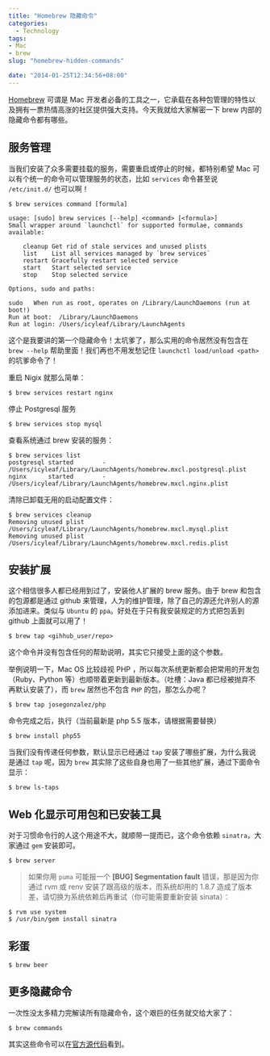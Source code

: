 ```yaml
---
title: "Homebrew 隐藏命令"
categories:
  - Technology
tags:
- Mac
- brew
slug: "homebrew-hidden-commands"

date: "2014-01-25T12:34:56+08:00"
---
```


[Homebrew](http://brew.sh) 可谓是 Mac 开发者必备的工具之一，它承载在各种包管理的特性以及拥有一票热情高涨的社区提供强大支持。今天我就给大家解密一下 brew 内部的隐藏命令都有哪些。

## 服务管理

当我们安装了众多需要挂载的服务，需要重启或停止的时候，都特别希望 Mac 可以有个统一的命令可以管理服务的状态，比如 `services` 命令甚至说 `/etc/init.d/` 也可以啊！

```
$ brew services command [formula]

usage: [sudo] brew services [--help] <command> [<formula>]
Small wrapper around `launchctl` for supported formulae, commands available:

	cleanup Get rid of stale services and unused plists
	list    List all services managed by `brew services`
	restart Gracefully restart selected service
	start   Start selected service
	stop    Stop selected service

Options, sudo and paths:

sudo   When run as root, operates on /Library/LaunchDaemons (run at boot!)
Run at boot:  /Library/LaunchDaemons
Run at login: /Users/icyleaf/Library/LaunchAgents
```

这个是我要讲的第一个隐藏命令！太坑爹了，那么实用的命令居然没有包含在 `brew --help` 帮助里面！我们再也不用发愁记住 `launchctl load/unload <path>` 的坑爹命令了！

重启 Nigix 就那么简单：


```
$ brew services restart nginx
```

停止 Postgresql 服务

```
$ brew services stop mysql
```

查看系统通过 brew 安装的服务：

```
$ brew services list
postgresql started        - /Users/icyleaf/Library/LaunchAgents/homebrew.mxcl.postgresql.plist
nginx      started        - /Users/icyleaf/Library/LaunchAgents/homebrew.mxcl.nginx.plist
```

清除已卸载无用的启动配置文件：

```
$ brew services cleanup
Removing unused plist /Users/icyleaf/Library/LaunchAgents/homebrew.mxcl.mysql.plist
Removing unused plist /Users/icyleaf/Library/LaunchAgents/homebrew.mxcl.redis.plist
```

## 安装扩展

这个相信很多人都已经用到过了，安装他人扩展的 brew 服务。由于 brew 和包含的包源都是通过 github 来管理，人为的维护管理，除了自己的源还允许别人的源添加进来。类似与 `Ubuntu` 的 `ppa`。好处在于只有我安装规定的方式把包丢到 github 上面就可以用了！

```
$ brew tap <gihhub_user/repo>
```

这个命令并没有包含任何的帮助说明，其实它只接受上面的这个参数。

举例说明一下，Mac OS 比较歧视 PHP ，所以每次系统更新都会把常用的开发包（Ruby、Python 等）也顺带着更新到最新版本。（吐槽：Java 都已经被抛弃不再默认安装了），而 `brew` 居然也不包含 `PHP` 的包，那怎么办呢？

```
$ brew tap josegonzalez/php
```

命令完成之后，执行（当前最新是 php 5.5 版本，请根据需要替换）

```
$ brew install php55
```

当我们没有传递任何参数，默认显示已经通过 `tap` 安装了哪些扩展，为什么我说是通过 `tap` 呢，因为 `brew` 其实除了这些自身也用了一些其他扩展，通过下面命令显示：

```
$ brew ls-taps
```

## Web 化显示可用包和已安装工具

对于习惯命令行的人这个用途不大，就顺带一提而已，这个命令依赖 `sinatra`，大家通过 `gem` 安装即可。

```
$ brew server
```

> 如果你用 `puma` 可能报一个 **[BUG] Segmentation fault** 错误，那是因为你通过 rvm 或 renv 安装了跟高级的版本，而系统却用的 1.8.7 造成了版本差，请切换为系统依赖后再重试（你可能需要重新安装 sinata）：

```
$ rvm use system
$ /usr/bin/gem install sinatra
```

## 彩蛋

```
$ brew beer
```

## 更多隐藏命令

一次性没太多精力完解读所有隐藏命令，这个艰巨的任务就交给大家了：

```
$ brew commands

```
其实这些命令可以在[官方源代码](https://github.com/Homebrew/homebrew/tree/master/Library/Contributions/cmd)看到。